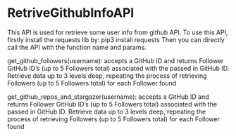 # RetriveGithubInfoAPI

This API is used for retrieve some user info from github API.
To use this API, firstly install the requests lib by: pip3 install requests
Then you can directly call the API with the function name and params.

get_github_followers(username): accepts a GitHub ID and returns Follower GitHub ID’s (up to 5 Followers total) associated with the passed in GitHub ID.  Retrieve data up to 3 levels deep, repeating the process of retrieving Followers (up to 5 Followers total) for each Follower found

get_github_repos_and_stargazer(username): accepts a GitHub ID and returns Follower GitHub ID’s (up to 5 Followers total) associated with the passed in GitHub ID.  Retrieve data up to 3 levels deep, repeating the process of retrieving Followers (up to 5 Followers total) for each Follower found
